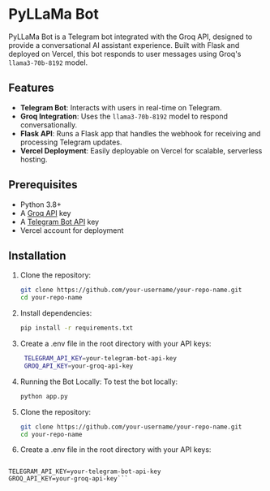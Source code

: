 # PyLLaMa Bot

PyLLaMa Bot is a Telegram bot integrated with the Groq API, designed to provide a conversational AI assistant experience. Built with Flask and deployed on Vercel, this bot responds to user messages using Groq's `llama3-70b-8192` model.

## Features

- **Telegram Bot**: Interacts with users in real-time on Telegram.
- **Groq Integration**: Uses the `llama3-70b-8192` model to respond conversationally.
- **Flask API**: Runs a Flask app that handles the webhook for receiving and processing Telegram updates.
- **Vercel Deployment**: Easily deployable on Vercel for scalable, serverless hosting.

## Prerequisites

- Python 3.8+
- A [Groq API](https://groq.com) key
- A [Telegram Bot API](https://core.telegram.org/bots) key
- Vercel account for deployment

## Installation

1. Clone the repository:
   ```bash
   git clone https://github.com/your-username/your-repo-name.git
   cd your-repo-name
   ```
2. Install dependencies:
   ```bash
   pip install -r requirements.txt
   ```
3. Create a .env file in the root directory with your API keys:
   ```bash
    TELEGRAM_API_KEY=your-telegram-bot-api-key
    GROQ_API_KEY=your-groq-api-key
   ```

4. Running the Bot Locally:
    To test the bot locally:
   ```bash
   python app.py
   ```
5. Clone the repository:
   ```bash
   git clone https://github.com/your-username/your-repo-name.git
   cd your-repo-name
   ```



3. Create a .env file in the root directory with your API keys:

```env

TELEGRAM_API_KEY=your-telegram-bot-api-key
GROQ_API_KEY=your-groq-api-key```